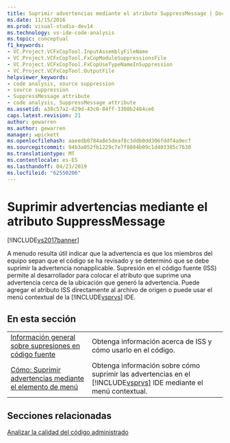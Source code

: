 ```yaml
---
title: Suprimir advertencias mediante el atributo SuppressMessage | Documentos de Microsoft
ms.date: 11/15/2016
ms.prod: visual-studio-dev14
ms.technology: vs-ide-code-analysis
ms.topic: conceptual
f1_keywords:
- VC.Project.VCFxCopTool.InputAssemblyFileName
- VC.Project.VCFxCopTool.FxCopModuleSuppressionsFile
- VC.Project.VCFxCopTool.FxCopUseTypeNameInSuppression
- VC.Project.VCFxCopTool.OutputFile
helpviewer_keywords:
- code analysis, source suppression
- source suppression
- SuppressMessage attribute
- code analysis, SuppressMessage attribute
ms.assetid: a38c57a2-d29d-43c0-84ff-3308b2484ce6
caps.latest.revision: 21
author: gewarren
ms.author: gewarren
manager: wpickett
ms.openlocfilehash: aaeedb0784a8e5deaf8c3ddb0dd306fddf4a9ecf
ms.sourcegitcommit: 94b3a052fb1229c7e7f8804b09c1d403385c7630
ms.translationtype: MT
ms.contentlocale: es-ES
ms.lasthandoff: 04/23/2019
ms.locfileid: "62550206"
---
```

# <a name="suppress-warnings-by-using-the-suppressmessage-attribute"></a>Suprimir advertencias mediante el atributo SuppressMessage
[!INCLUDE[vs2017banner](../includes/vs2017banner.md)]

A menudo resulta útil indicar que la advertencia es que los miembros del equipo sepan que el código se ha revisado y se determinó que se debe suprimir la advertencia nonapplicable. Supresión en el código fuente (ISS) permite al desarrollador para colocar el atributo que suprime una advertencia cerca de la ubicación que generó la advertencia. Puede agregar el atributo ISS directamente al archivo de origen o puede usar el menú contextual de la [!INCLUDE[vsprvs](../includes/vsprvs-md.md)] IDE.  
  
## <a name="in-this-section"></a>En esta sección  
  
|||  
|-|-|  
|[Información general sobre supresiones en código fuente](../code-quality/in-source-suppression-overview.md)|Obtenga información acerca de ISS y cómo usarlo en el código.|  
|[Cómo: Suprimir advertencias mediante el elemento de menú](../code-quality/how-to-suppress-warnings-by-using-the-menu-item.md)|Obtenga información sobre cómo suprimir las advertencias en el [!INCLUDE[vsprvs](../includes/vsprvs-md.md)] IDE mediante el menú contextual.|  
  
## <a name="related-sections"></a>Secciones relacionadas  
 [Analizar la calidad del código administrado](../code-quality/analyzing-managed-code-quality-by-using-code-analysis.md)
